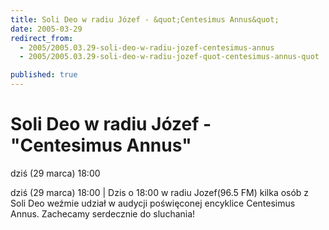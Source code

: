 ```yaml
---
title: Soli Deo w radiu Józef - &quot;Centesimus Annus&quot;
date: 2005-03-29
redirect_from: 
  - 2005/2005.03.29-soli-deo-w-radiu-jozef-centesimus-annus
  - 2005/2005.03.29-soli-deo-w-radiu-jozef-quot-centesimus-annus-quot

published: true
---
```




# Soli Deo w radiu Józef - &quot;Centesimus Annus&quot;

<time>dziś (29 marca) 18:00</time>

dziś (29 marca) 18:00 | Dzis o 18:00 w radiu Jozef(96.5 FM) kilka osób z Soli Deo weźmie udział w audycji poświęconej encyklice Centesimus Annus. Zachecamy serdecznie do sluchania!

<!--CONTENT FROM OLD SERVER (jos before 2013): dziś (29 marca) 18:00 | Dzis o 18:00 w radiu Jozef(96.5 FM) kilka osób z Soli Deo weźmie udział w audycji poświęconej encyklice Centesimus Annus. Zachecamy serdecznie do sluchania!
-->

<!--{{json:{"created_date":"2005-03-29 13:38:31","publish_down":"0000-00-00 00:00:00","id":"222"}}}-->